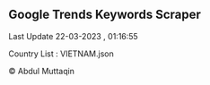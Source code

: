 

## Google Trends Keywords Scraper 
 
Last Update 22-03-2023 , 01:16:55

Country List :
VIETNAM.json



© Abdul Muttaqin 
